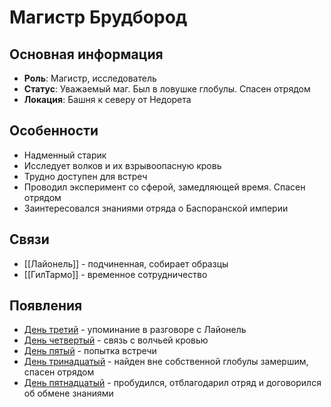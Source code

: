 # Магистр Брудбород

## Основная информация
- **Роль**: Магистр, исследователь
- **Статус**: Уважаемый маг. Был в ловушке глобулы. Спасен отрядом
- **Локация**: Башня к северу от Недорета

## Особенности
- Надменный старик
- Исследует волков и их взрывоопасную кровь
- Трудно доступен для встреч
- Проводил эксперимент со сферой, замедляющей время. Спасен отрядом
- Заинтересовался знаниями отряда о Баспоранской империи

## Связи
- [[Лайонель]] - подчиненная, собирает образцы
- [[ГилТармо]] - временное сотрудничество

## Появления
- [День третий](obsidian://open?vault=Project%20LUX&file=%D0%9E%D1%82%D1%87%D0%B5%D1%82%D1%8B%2F%D0%94%D0%B5%D0%BD%D1%8C%20%D1%82%D1%80%D0%B5%D1%82%D0%B8%D0%B9) - упоминание в разговоре с Лайонель
- [День четвертый](obsidian://open?vault=Project%20LUX&file=%D0%9E%D1%82%D1%87%D0%B5%D1%82%D1%8B%2F%D0%94%D0%B5%D0%BD%D1%8C%20%D1%87%D0%B5%D1%82%D0%B2%D0%B5%D1%80%D1%82%D1%8B%D0%B9) - связь с волчьей кровью
- [День пятый](obsidian://open?vault=Project%20LUX&file=%D0%9E%D1%82%D1%87%D0%B5%D1%82%D1%8B%2F%D0%94%D0%B5%D0%BD%D1%8C%20%D0%BF%D1%8F%D1%82%D1%8B%D0%B9) - попытка встречи
- [День тринадцатый](obsidian://open?vault=Project%20LUX&file=%D0%9E%D1%82%D1%87%D0%B5%D1%82%D1%8B%2F%D0%94%D0%B5%D0%BD%D1%8C%20%D1%82%D1%80%D0%B8%D0%BD%D0%B0%D0%B4%D1%86%D0%B0%D1%82%D1%8B%D0%B9) - найден вне собственной глобулы замершим, спасен отрядом
- [День пятнадцатый](obsidian://open?vault=Project%20LUX&file=%D0%9E%D1%82%D1%87%D0%B5%D1%82%D1%8B%2F%D0%94%D0%B5%D0%BD%D1%8C%20%D0%BF%D1%8F%D1%82%D0%BD%D0%B0%D0%B4%D1%86%D0%B0%D1%82%D1%8B%D0%B9) - пробудился, отблагодарил отряд и договорился об обмене знаниями 